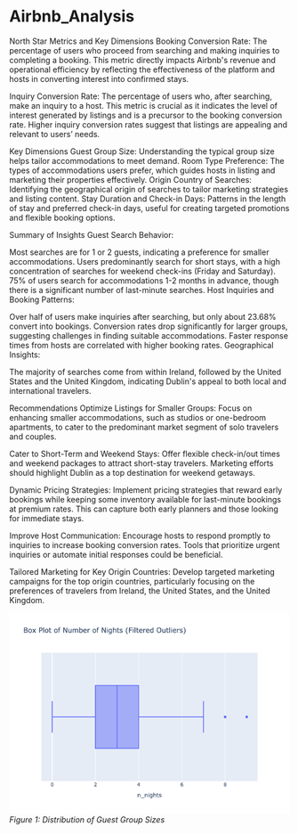 # Airbnb_Analysis
North Star Metrics and Key Dimensions
Booking Conversion Rate: The percentage of users who proceed from searching and making inquiries to completing a booking. This metric directly impacts Airbnb's revenue and operational efficiency by reflecting the effectiveness of the platform and hosts in converting interest into confirmed stays.

Inquiry Conversion Rate: The percentage of users who, after searching, make an inquiry to a host. This metric is crucial as it indicates the level of interest generated by listings and is a precursor to the booking conversion rate. Higher inquiry conversion rates suggest that listings are appealing and relevant to users’ needs.

Key Dimensions
Guest Group Size: Understanding the typical group size helps tailor accommodations to meet demand.
Room Type Preference: The types of accommodations users prefer, which guides hosts in listing and marketing their properties effectively.
Origin Country of Searches: Identifying the geographical origin of searches to tailor marketing strategies and listing content.
Stay Duration and Check-in Days: Patterns in the length of stay and preferred check-in days, useful for creating targeted promotions and flexible booking options.

Summary of Insights
Guest Search Behavior:

Most searches are for 1 or 2 guests, indicating a preference for smaller accommodations.
Users predominantly search for short stays, with a high concentration of searches for weekend check-ins (Friday and Saturday).
75% of users search for accommodations 1-2 months in advance, though there is a significant number of last-minute searches.
Host Inquiries and Booking Patterns:

Over half of users make inquiries after searching, but only about 23.68% convert into bookings.
Conversion rates drop significantly for larger groups, suggesting challenges in finding suitable accommodations.
Faster response times from hosts are correlated with higher booking rates.
Geographical Insights:

The majority of searches come from within Ireland, followed by the United States and the United Kingdom, indicating Dublin's appeal to both local and international travelers.

Recommendations
Optimize Listings for Smaller Groups: Focus on enhancing smaller accommodations, such as studios or one-bedroom apartments, to cater to the predominant market segment of solo travelers and couples.

Cater to Short-Term and Weekend Stays: Offer flexible check-in/out times and weekend packages to attract short-stay travelers. Marketing efforts should highlight Dublin as a top destination for weekend getaways.

Dynamic Pricing Strategies: Implement pricing strategies that reward early bookings while keeping some inventory available for last-minute bookings at premium rates. This can capture both early planners and those looking for immediate stays.

Improve Host Communication: Encourage hosts to respond promptly to inquiries to increase booking conversion rates. Tools that prioritize urgent inquiries or automate initial responses could be beneficial.

Tailored Marketing for Key Origin Countries: Develop targeted marketing campaigns for the top origin countries, particularly focusing on the preferences of travelers from Ireland, the United States, and the United Kingdom.

![Guest Group Size](images/plot_name.png)
*Figure 1: Distribution of Guest Group Sizes*
